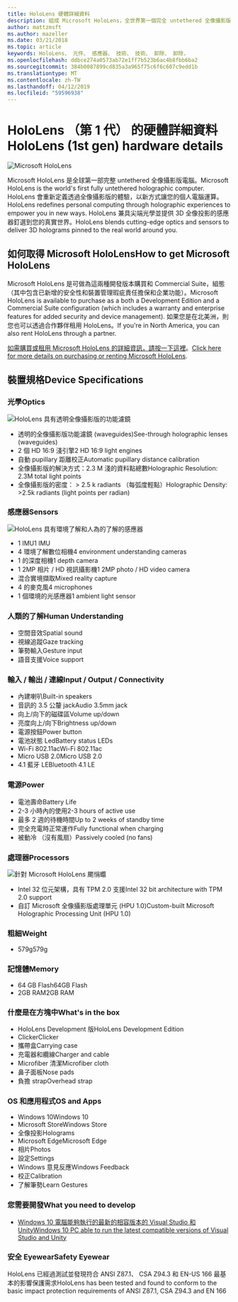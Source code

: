 ```yaml
---
title: HoloLens 硬體詳細資料
description: 組成 Microsoft HoloLens，全世界第一個完全 untethered 全像攝影版的電腦執行 Windows 元件的概述。
author: mattzmsft
ms.author: mazeller
ms.date: 03/21/2018
ms.topic: article
keywords: HoloLens、 元件、 感應器、 技術、 技術、 卸除、 卸除，
ms.openlocfilehash: ddbce274a0573ab72e1ff7b523b6ac4b8fbb6ba2
ms.sourcegitcommit: 384b0087899cd835a3a965f75c6f6c607c9edd1b
ms.translationtype: MT
ms.contentlocale: zh-TW
ms.lasthandoff: 04/12/2019
ms.locfileid: "59596938"
---
```

# <a name="hololens-1st-gen-hardware-details"></a><span data-ttu-id="c2256-104">HoloLens （第 1 代） 的硬體詳細資料</span><span class="sxs-lookup"><span data-stu-id="c2256-104">HoloLens (1st gen) hardware details</span></span>

![Microsoft HoloLens](images/see-through-400px.jpg)

<span data-ttu-id="c2256-106">Microsoft HoloLens 是全球第一部完整 untethered 全像攝影版電腦。</span><span class="sxs-lookup"><span data-stu-id="c2256-106">Microsoft HoloLens is the world's first fully untethered holographic computer.</span></span> <span data-ttu-id="c2256-107">HoloLens 會重新定義透過全像攝影版的體驗，以新方式讓您的個人電腦運算。</span><span class="sxs-lookup"><span data-stu-id="c2256-107">HoloLens redefines personal computing through holographic experiences to empower you in new ways.</span></span> <span data-ttu-id="c2256-108">HoloLens 兼具尖端光學並提供 3D 全像投影的感應器釘選到您的真實世界。</span><span class="sxs-lookup"><span data-stu-id="c2256-108">HoloLens blends cutting-edge optics and sensors to deliver 3D holograms pinned to the real world around you.</span></span>

## <a name="how-to-get-microsoft-hololens"></a><span data-ttu-id="c2256-109">如何取得 Microsoft HoloLens</span><span class="sxs-lookup"><span data-stu-id="c2256-109">How to get Microsoft HoloLens</span></span>

<span data-ttu-id="c2256-110">Microsoft HoloLens 是可做為這兩種開發版本購買和 Commercial Suite，組態 （其中包含已新增的安全性和裝置管理瑕疵責任擔保和企業功能）。</span><span class="sxs-lookup"><span data-stu-id="c2256-110">Microsoft HoloLens is available to purchase as a both a Development Edition and a Commercial Suite configuration (which includes a warranty and enterprise features for added security and device management).</span></span> <span data-ttu-id="c2256-111">如果您是在北美洲，則您也可以透過合作夥伴租用 HoloLens。</span><span class="sxs-lookup"><span data-stu-id="c2256-111">If you're in North America, you can also rent HoloLens through a partner.</span></span>

<span data-ttu-id="c2256-112">[如需購買或租用 Microsoft HoloLens 的詳細資訊，請按一下這裡](https://www.microsoft.com/hololens/buy)。</span><span class="sxs-lookup"><span data-stu-id="c2256-112">[Click here for more details on purchasing or renting Microsoft HoloLens](https://www.microsoft.com/hololens/buy).</span></span>

## <a name="device-specifications"></a><span data-ttu-id="c2256-113">裝置規格</span><span class="sxs-lookup"><span data-stu-id="c2256-113">Device Specifications</span></span>

### <a name="optics"></a><span data-ttu-id="c2256-114">光學</span><span class="sxs-lookup"><span data-stu-id="c2256-114">Optics</span></span>

![HoloLens 具有透明全像攝影版的功能濾鏡](images/displays-400px.jpg)
* <span data-ttu-id="c2256-116">透明的全像攝影版功能濾鏡 (waveguides)</span><span class="sxs-lookup"><span data-stu-id="c2256-116">See-through holographic lenses (waveguides)</span></span>
* <span data-ttu-id="c2256-117">2 個 HD 16:9 淺引擎</span><span class="sxs-lookup"><span data-stu-id="c2256-117">2 HD 16:9 light engines</span></span>
* <span data-ttu-id="c2256-118">自動 pupillary 距離校正</span><span class="sxs-lookup"><span data-stu-id="c2256-118">Automatic pupillary distance calibration</span></span>
* <span data-ttu-id="c2256-119">全像攝影版的解決方式：2.3 M 淺的資料點總數</span><span class="sxs-lookup"><span data-stu-id="c2256-119">Holographic Resolution: 2.3M total light points</span></span>
* <span data-ttu-id="c2256-120">全像攝影版的密度： > 2.5 k radiants （每弧度輕點）</span><span class="sxs-lookup"><span data-stu-id="c2256-120">Holographic Density: >2.5k radiants (light points per radian)</span></span>

### <a name="sensors"></a><span data-ttu-id="c2256-121">感應器</span><span class="sxs-lookup"><span data-stu-id="c2256-121">Sensors</span></span>

![HoloLens 具有環境了解和人為的了解的感應器](images/sensor-bar-400px.jpg)
* <span data-ttu-id="c2256-123">1 IMU</span><span class="sxs-lookup"><span data-stu-id="c2256-123">1 IMU</span></span>
* <span data-ttu-id="c2256-124">4 環境了解數位相機</span><span class="sxs-lookup"><span data-stu-id="c2256-124">4 environment understanding cameras</span></span>
* <span data-ttu-id="c2256-125">1 的深度相機</span><span class="sxs-lookup"><span data-stu-id="c2256-125">1 depth camera</span></span>
* <span data-ttu-id="c2256-126">1 2MP 相片 / HD 視訊攝影機</span><span class="sxs-lookup"><span data-stu-id="c2256-126">1 2MP photo / HD video camera</span></span>
* <span data-ttu-id="c2256-127">混合實境擷取</span><span class="sxs-lookup"><span data-stu-id="c2256-127">Mixed reality capture</span></span>
* <span data-ttu-id="c2256-128">4 的麥克風</span><span class="sxs-lookup"><span data-stu-id="c2256-128">4 microphones</span></span>
* <span data-ttu-id="c2256-129">1 個環境的光感應器</span><span class="sxs-lookup"><span data-stu-id="c2256-129">1 ambient light sensor</span></span>

### <a name="human-understanding"></a><span data-ttu-id="c2256-130">人類的了解</span><span class="sxs-lookup"><span data-stu-id="c2256-130">Human Understanding</span></span>
* <span data-ttu-id="c2256-131">空間音效</span><span class="sxs-lookup"><span data-stu-id="c2256-131">Spatial sound</span></span>
* <span data-ttu-id="c2256-132">視線追蹤</span><span class="sxs-lookup"><span data-stu-id="c2256-132">Gaze tracking</span></span>
* <span data-ttu-id="c2256-133">筆勢輸入</span><span class="sxs-lookup"><span data-stu-id="c2256-133">Gesture input</span></span>
* <span data-ttu-id="c2256-134">語音支援</span><span class="sxs-lookup"><span data-stu-id="c2256-134">Voice support</span></span>

### <a name="input--output--connectivity"></a><span data-ttu-id="c2256-135">輸入 / 輸出 / 連線</span><span class="sxs-lookup"><span data-stu-id="c2256-135">Input / Output / Connectivity</span></span>
* <span data-ttu-id="c2256-136">內建喇叭</span><span class="sxs-lookup"><span data-stu-id="c2256-136">Built-in speakers</span></span>
* <span data-ttu-id="c2256-137">音訊的 3.5 公釐 jack</span><span class="sxs-lookup"><span data-stu-id="c2256-137">Audio 3.5mm jack</span></span>
* <span data-ttu-id="c2256-138">向上/向下的磁碟區</span><span class="sxs-lookup"><span data-stu-id="c2256-138">Volume up/down</span></span>
* <span data-ttu-id="c2256-139">亮度向上/向下</span><span class="sxs-lookup"><span data-stu-id="c2256-139">Brightness up/down</span></span>
* <span data-ttu-id="c2256-140">電源按鈕</span><span class="sxs-lookup"><span data-stu-id="c2256-140">Power button</span></span>
* <span data-ttu-id="c2256-141">電池狀態 Led</span><span class="sxs-lookup"><span data-stu-id="c2256-141">Battery status LEDs</span></span>
* <span data-ttu-id="c2256-142">Wi-Fi 802.11ac</span><span class="sxs-lookup"><span data-stu-id="c2256-142">Wi-Fi 802.11ac</span></span>
* <span data-ttu-id="c2256-143">Micro USB 2.0</span><span class="sxs-lookup"><span data-stu-id="c2256-143">Micro USB 2.0</span></span>
* <span data-ttu-id="c2256-144">4.1 藍牙 LE</span><span class="sxs-lookup"><span data-stu-id="c2256-144">Bluetooth 4.1 LE</span></span>

### <a name="power"></a><span data-ttu-id="c2256-145">電源</span><span class="sxs-lookup"><span data-stu-id="c2256-145">Power</span></span>
* <span data-ttu-id="c2256-146">電池壽命</span><span class="sxs-lookup"><span data-stu-id="c2256-146">Battery Life</span></span>
* <span data-ttu-id="c2256-147">2-3 小時內的使用</span><span class="sxs-lookup"><span data-stu-id="c2256-147">2-3 hours of active use</span></span>
* <span data-ttu-id="c2256-148">最多 2 週的待機時間</span><span class="sxs-lookup"><span data-stu-id="c2256-148">Up to 2 weeks of standby time</span></span>
* <span data-ttu-id="c2256-149">完全充電時正常運作</span><span class="sxs-lookup"><span data-stu-id="c2256-149">Fully functional when charging</span></span>
* <span data-ttu-id="c2256-150">被動冷 （沒有風扇）</span><span class="sxs-lookup"><span data-stu-id="c2256-150">Passively cooled (no fans)</span></span>

### <a name="processors"></a><span data-ttu-id="c2256-151">處理器</span><span class="sxs-lookup"><span data-stu-id="c2256-151">Processors</span></span>

![針對 Microsoft HoloLens 颸悁蠮](images/motherboard-400px.jpg)
* <span data-ttu-id="c2256-153">Intel 32 位元架構，具有 TPM 2.0 支援</span><span class="sxs-lookup"><span data-stu-id="c2256-153">Intel 32 bit architecture with TPM 2.0 support</span></span>
* <span data-ttu-id="c2256-154">自訂 Microsoft 全像攝影版處理單元 (HPU 1.0)</span><span class="sxs-lookup"><span data-stu-id="c2256-154">Custom-built Microsoft Holographic Processing Unit (HPU 1.0)</span></span>

### <a name="weight"></a><span data-ttu-id="c2256-155">粗細</span><span class="sxs-lookup"><span data-stu-id="c2256-155">Weight</span></span>
* <span data-ttu-id="c2256-156">579g</span><span class="sxs-lookup"><span data-stu-id="c2256-156">579g</span></span>

### <a name="memory"></a><span data-ttu-id="c2256-157">記憶體</span><span class="sxs-lookup"><span data-stu-id="c2256-157">Memory</span></span>
* <span data-ttu-id="c2256-158">64 GB Flash</span><span class="sxs-lookup"><span data-stu-id="c2256-158">64GB Flash</span></span>
* <span data-ttu-id="c2256-159">2GB RAM</span><span class="sxs-lookup"><span data-stu-id="c2256-159">2GB RAM</span></span>

### <a name="whats-in-the-box"></a><span data-ttu-id="c2256-160">什麼是在方塊中</span><span class="sxs-lookup"><span data-stu-id="c2256-160">What's in the box</span></span>
* <span data-ttu-id="c2256-161">HoloLens Development 版</span><span class="sxs-lookup"><span data-stu-id="c2256-161">HoloLens Development Edition</span></span>
* <span data-ttu-id="c2256-162">Clicker</span><span class="sxs-lookup"><span data-stu-id="c2256-162">Clicker</span></span>
* <span data-ttu-id="c2256-163">攜帶盒</span><span class="sxs-lookup"><span data-stu-id="c2256-163">Carrying case</span></span>
* <span data-ttu-id="c2256-164">充電器和纜線</span><span class="sxs-lookup"><span data-stu-id="c2256-164">Charger and cable</span></span>
* <span data-ttu-id="c2256-165">Microfiber 清潔</span><span class="sxs-lookup"><span data-stu-id="c2256-165">Microfiber cloth</span></span>
* <span data-ttu-id="c2256-166">鼻子面板</span><span class="sxs-lookup"><span data-stu-id="c2256-166">Nose pads</span></span>
* <span data-ttu-id="c2256-167">負擔 strap</span><span class="sxs-lookup"><span data-stu-id="c2256-167">Overhead strap</span></span>

### <a name="os-and-apps"></a><span data-ttu-id="c2256-168">OS 和應用程式</span><span class="sxs-lookup"><span data-stu-id="c2256-168">OS and Apps</span></span>
* <span data-ttu-id="c2256-169">Windows 10</span><span class="sxs-lookup"><span data-stu-id="c2256-169">Windows 10</span></span>
* <span data-ttu-id="c2256-170">Microsoft Store</span><span class="sxs-lookup"><span data-stu-id="c2256-170">Windows Store</span></span>
* <span data-ttu-id="c2256-171">全像投影</span><span class="sxs-lookup"><span data-stu-id="c2256-171">Holograms</span></span>
* <span data-ttu-id="c2256-172">Microsoft Edge</span><span class="sxs-lookup"><span data-stu-id="c2256-172">Microsoft Edge</span></span>
* <span data-ttu-id="c2256-173">相片</span><span class="sxs-lookup"><span data-stu-id="c2256-173">Photos</span></span>
* <span data-ttu-id="c2256-174">設定</span><span class="sxs-lookup"><span data-stu-id="c2256-174">Settings</span></span>
* <span data-ttu-id="c2256-175">Windows 意見反應</span><span class="sxs-lookup"><span data-stu-id="c2256-175">Windows Feedback</span></span>
* <span data-ttu-id="c2256-176">校正</span><span class="sxs-lookup"><span data-stu-id="c2256-176">Calibration</span></span>
* <span data-ttu-id="c2256-177">了解筆勢</span><span class="sxs-lookup"><span data-stu-id="c2256-177">Learn Gestures</span></span>

### <a name="what-you-need-to-develop"></a><span data-ttu-id="c2256-178">您需要開發</span><span class="sxs-lookup"><span data-stu-id="c2256-178">What you need to develop</span></span>
* [<span data-ttu-id="c2256-179">Windows 10 電腦能夠執行的最新的相容版本的 Visual Studio 和 Unity</span><span class="sxs-lookup"><span data-stu-id="c2256-179">Windows 10 PC able to run the latest compatible versions of Visual Studio and Unity</span></span>](install-the-tools.md)

### <a name="safety-eyewear"></a><span data-ttu-id="c2256-180">安全 Eyewear</span><span class="sxs-lookup"><span data-stu-id="c2256-180">Safety Eyewear</span></span>

<span data-ttu-id="c2256-181">HoloLens 已經過測試並發現符合 ANSI Z87.1、 CSA Z94.3 和 EN-US 166 最基本的影響保護需求</span><span class="sxs-lookup"><span data-stu-id="c2256-181">HoloLens has been tested and found to conform to the basic impact protection requirements of ANSI Z87.1, CSA Z94.3 and EN 166</span></span>
